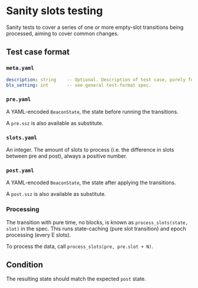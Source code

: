 # Sanity slots testing

Sanity tests to cover a series of one or more empty-slot transitions being processed, aiming to cover common changes.

## Test case format

### `meta.yaml`

```yaml
description: string    -- Optional. Description of test case, purely for debugging purposes.
bls_setting: int       -- see general test-format spec.
```


### `pre.yaml`

A YAML-encoded `BeaconState`, the state before running the transitions.

A `pre.ssz` is also available as substitute.


### `slots.yaml`

An integer. The amount of slots to process (i.e. the difference in slots between pre and post), always a positive number.

### `post.yaml`

A YAML-encoded `BeaconState`, the state after applying the transitions.

A `post.ssz` is also available as substitute.


### Processing

The transition with pure time, no blocks, is known as `process_slots(state, slot)` in the spec.
This runs state-caching (pure slot transition) and epoch processing (every E slots).

To process the data, call `process_slots(pre, pre.slot + N)`.

## Condition

The resulting state should match the expected `post` state.
